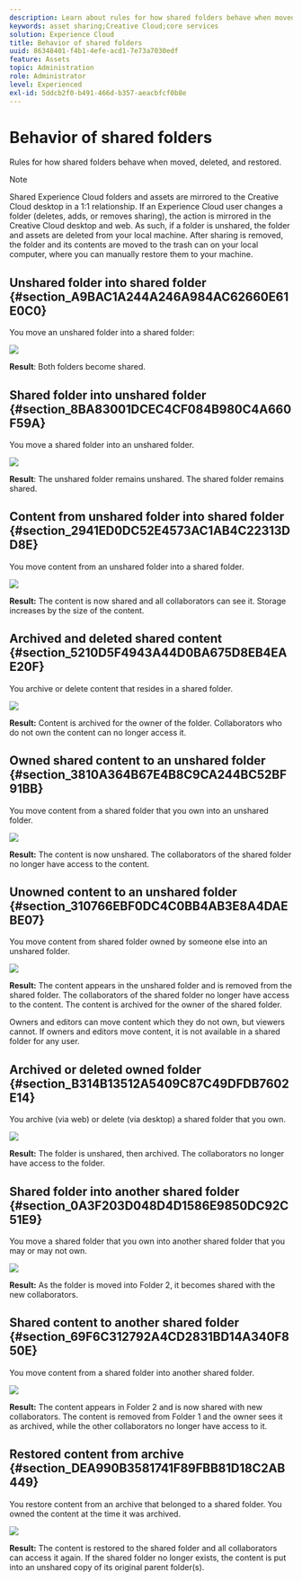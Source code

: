 ```yaml
---
description: Learn about rules for how shared folders behave when moved, deleted, and restored in Experience Cloud.
keywords: asset sharing;Creative Cloud;core services
solution: Experience Cloud
title: Behavior of shared folders 
uuid: 86348401-f4b1-4efe-acd1-7e73a7030edf
feature: Assets
topic: Administration
role: Administrator
level: Experienced
exl-id: 5ddcb2f0-b491-466d-b357-aeacbfcf0b8e
---
```

# Behavior of shared folders

Rules for how shared folders behave when moved, deleted, and restored.

>[!NOTE]
>
>Shared Experience Cloud folders and assets are mirrored to the Creative Cloud desktop in a 1:1 relationship. If an Experience Cloud user changes a folder (deletes, adds, or removes sharing), the action is mirrored in the Creative Cloud desktop and web. As such, if a folder is unshared, the folder and assets are deleted from your local machine. After sharing is removed, the folder and its contents are moved to the trash can on your local computer, where you can manually restore them to your machine.

## Unshared folder into shared folder {#section_A9BAC1A244A246A984AC62660E61E0C0}

You move an unshared folder into a shared folder: 

![](assets/01_assets_move.png) 

**Result**: Both folders become shared. 

## Shared folder into unshared folder {#section_8BA83001DCEC4CF084B980C4A660F59A}

You move a shared folder into an unshared folder. 

![](assets/02_assets_move.png) 

**Result**: The unshared folder remains unshared. The shared folder remains shared. 

## Content from unshared folder into shared folder {#section_2941ED0DC52E4573AC1AB4C22313DD8E}

You move content from an unshared folder into a shared folder. 

![](assets/03_assets_move.png) 

**Result:** The content is now shared and all collaborators can see it. Storage increases by the size of the content. 

## Archived and deleted shared content {#section_5210D5F4943A44D0BA675D8EB4EAE20F}

You archive or delete content that resides in a shared folder. 

![](assets/04_assets_move.png) 

**Result:** Content is archived for the owner of the folder. Collaborators who do not own the content can no longer access it. 

## Owned shared content to an unshared folder {#section_3810A364B67E4B8C9CA244BC52BF91BB}

You move content from a shared folder that you own into an unshared folder. 

![](assets/05_assets_move.png) 

**Result:** The content is now unshared. The collaborators of the shared folder no longer have access to the content. 

## Unowned content to an unshared folder {#section_310766EBF0DC4C0BB4AB3E8A4DAEBE07}

You move content from shared folder owned by someone else into an unshared folder. 

![](assets/06_assets_move.png) 

**Result:** The content appears in the unshared folder and is removed from the shared folder. The collaborators of the shared folder no longer have access to the content. The content is archived for the owner of the shared folder. 

Owners and editors can move content which they do not own, but viewers cannot. If owners and editors move content, it is not available in a shared folder for any user. 

## Archived or deleted owned folder {#section_B314B13512A5409C87C49DFDB7602E14}

You archive (via web) or delete (via desktop) a shared folder that you own. 

![](assets/07_assets_move.png) 

**Result:** The folder is unshared, then archived. The collaborators no longer have access to the folder. 

## Shared folder into another shared folder {#section_0A3F203D048D4D1586E9850DC92C51E9}

You move a shared folder that you own into another shared folder that you may or may not own. 

![](assets/09_assets_move.png) 

**Result:** As the folder is moved into Folder 2, it becomes shared with the new collaborators. 

## Shared content to another shared folder {#section_69F6C312792A4CD2831BD14A340F850E}

You move content from a shared folder into another shared folder. 

![](assets/11_assets_move.png) 

**Result:** The content appears in Folder 2 and is now shared with new collaborators. The content is removed from Folder 1 and the owner sees it as archived, while the other collaborators no longer have access to it. 

## Restored content from archive {#section_DEA990B3581741F89FBB81D18C2AB449}

You restore content from an archive that belonged to a shared folder. You owned the content at the time it was archived. 

![](assets/12_assets_move.png) 

**Result:** The content is restored to the shared folder and all collaborators can access it again. If the shared folder no longer exists, the content is put into an unshared copy of its original parent folder(s).

